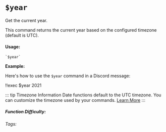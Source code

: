 # `$year`

Get the current year.

This command returns the current year based on the configured timezone (default is UTC).

#### Usage:

```
`$year`
```

**Example:**

Here's how to use the `$year` command in a Discord message:

<discord-messages>
	<discord-message :bot="false" role-color="#ffcc9a" author="Member">
		!!exec $year
	</discord-message>
	<discord-message :bot="true" role-color="#0099ff" author="Custom Command" avatar="https://media.discordapp.net/avatars/725721249652670555/781224f90c3b841ba5b40678e032f74a.webp">
		2021
	</discord-message>
</discord-messages>

::: tip Timezone Information
Date functions default to the UTC timezone. You can customize the timezone used by your commands. [Learn More](./timezone.md)
:::

##### Function Difficulty: <Badge type="tip" text="Easy" vertical="middle" />

###### Tags: <Badge type="tip" text="year" vertical="middle" />